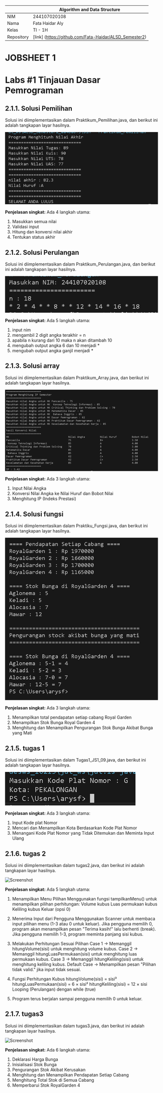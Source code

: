 
|  | Algorithm and Data Structure |
|--|--|
| NIM |  244107020108|
| Nama |  Fata Haidar Aly |
| Kelas | TI - 1H |
| Repository | [link] (https://github.com/Fata-Haidar/ALSD_Semester2) |

# JOBSHEET 1

# Labs #1 Tinjauan Dasar Pemrograman

## 2.1.1. Solusi Pemilihan

Solusi ini diimplementasikan dalam Praktikum_Pemilihan.java, dan berikut ini adalah tangkapan layar hasilnya.

![Screenshot](img/pemilihan.png)

**Penjelasan singkat:** Ada 4 langkah utama:
1. Masukkan semua nilai
2. Validasi input
3. Hitung dan konversi nilai akhir
4. Tentukan status akhir

## 2.1.2. Solusi Perulangan

Solusi ini diimplementasikan dalam Praktikum_Perulangan.java, dan berikut ini adalah tangkapan layar hasilnya.

![Screenshot](img/P_perulangan.png)

**Penjelasan singkat:** Ada 5 langkah utama:
1. input nim
2. mengambil 2 digit angka terakhir = n
3. apabila n kurang dari 10 maka n akan ditambah 10
4. mengubah output angka 6 dan 10 menjadi *
5. mengubah output angka ganjil menjadi *


## 2.1.3. Solusi array

Solusi ini diimplementasikan dalam Praktikum_Array.java, dan berikut ini adalah tangkapan layar hasilnya.

![Screenshot](img/array.png)

**Penjelasan singkat:** Ada 3 langkah utama:
1. Input Nilai Angka 
2. Konversi Nilai Angka ke Nilai Huruf dan Bobot Nilai
3. Menghitung IP (Indeks Prestasi)

## 2.1.4. Solusi fungsi

Solusi ini diimplementasikan dalam Praktiku_Fungsi.java, dan berikut ini adalah tangkapan layar hasilnya.

![Screenshot](img/P_fungsi.png)

**Penjelasan singkat:** Ada 3 langkah utama:
1. Menampilkan total pendapatan setiap cabang Royal Garden
2. Menampilkan Stok Bunga Royal Garden 4
3. Menghitung dan Menampilkan Pengurangan Stok Bunga Akibat Bunga yang Mati

## 2.1.5. tugas 1

Solusi ini diimplementasikan dalam Tugas1_JS1_09.java, dan berikut ini adalah tangkapan layar hasilnya.

![Screenshot](img/t1.png)

**Penjelasan singkat:** Ada 3 langkah utama:
1. Input Kode plat Nomor
2. Mencari dan Menampilkan Kota Berdasarkan Kode Plat Nomor
3. Menangani Kode Plat Nomor yang Tidak Ditemukan dan Meminta Input Ulang

## 2.1.6. tugas 2

Solusi ini diimplementasikan dalam tugas2.java, dan berikut ini adalah tangkapan layar hasilnya.

![Screenshot](/Jobaheet1/img/tugas2.png)

**Penjelasan singkat:** Ada 5 langkah utama:
1. Menampilkan Menu Pilihan
    Menggunakan fungsi tampilkanMenu() untuk menampilkan pilihan perhitungan:
    Volume kubus
    Luas permukaan kubus
    Keliling kubus
    Keluar (opsi 0)
2. Menerima Input dari Pengguna
    Menggunakan Scanner untuk membaca input pilihan menu (1-3 atau 0 untuk keluar).
    Jika pengguna memilih 0, program akan menampilkan pesan "Terima kasih!" lalu berhenti (break).
    Jika pengguna memilih 1-3, program meminta panjang sisi kubus.

3. Melakukan Perhitungan Sesuai Pilihan
    Case 1 → Memanggil hitungVolume(sisi) untuk menghitung volume kubus.
    Case 2 → Memanggil hitungLuasPermukaan(sisi) untuk menghitung luas permukaan kubus.
    Case 3 → Memanggil hitungKeliling(sisi) untuk menghitung keliling kubus.
    Default Case → Menampilkan pesan "Pilihan tidak valid." jika input tidak sesuai.

4. Fungsi Perhitungan Kubus
    hitungVolume(sisi) = sisi³
    hitungLuasPermukaan(sisi) = 6 × sisi²
    hitungKeliling(sisi) = 12 × sisi
    Looping (Perulangan) dengan while (true)

5. Program terus berjalan sampai pengguna memilih 0 untuk keluar.

## 2.1.7. tugas3

Solusi ini diimplementasikan dalam tugas3.java, dan berikut ini adalah tangkapan layar hasilnya.

![Screenshot](/Jobaheet1/img/fungsi.png)

**Penjelasan singkat:** Ada 6 langkah utama:
1. Deklarasi Harga Bunga
2. Inisialisasi Stok Bunga
3. Pengurangan Stok Akibat Kerusakan
4. Menghitung dan Menampilkan Pendapatan Setiap Cabang
5. Menghitung Total Stok di Semua Cabang
6. Memperbarui Stok RoyalGarden 4






